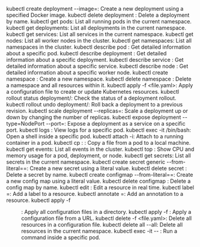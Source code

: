 kubectl create deployment <name> --image=<image>: Create a new deployment using a specified Docker image.
kubectl delete deployment <name>: Delete a deployment by name.
kubectl get pods: List all running pods in the current namespace.
kubectl get deployments: List all deployments in the current namespace.
kubectl get services: List all services in the current namespace.
kubectl get nodes: List all worker nodes in the cluster.
kubectl get namespaces: List all namespaces in the cluster.
kubectl describe pod <name>: Get detailed information about a specific pod.
kubectl describe deployment <name>: Get detailed information about a specific deployment.
kubectl describe service <name>: Get detailed information about a specific service.
kubectl describe node <name>: Get detailed information about a specific worker node.
kubectl create namespace <name>: Create a new namespace.
kubectl delete namespace <name>: Delete a namespace and all resources within it.
kubectl apply -f <file.yaml>: Apply a configuration file to create or update Kubernetes resources.
kubectl rollout status deployment/<name>: Check the status of a deployment rollout.
kubectl rollout undo deployment/<name>: Roll back a deployment to a previous revision.
kubectl scale deployment <name> --replicas=<number>: Scale a deployment up or down by changing the number of replicas.
kubectl expose deployment <name> --type=NodePort --port=<port>: Expose a deployment as a service on a specific port.
kubectl logs <pod-name>: View logs for a specific pod.
kubectl exec -it <pod-name> /bin/bash: Open a shell inside a specific pod.
kubectl attach <pod-name> -i: Attach to a running container in a pod.
kubectl cp <pod-name>:<remote-path> <local-path>: Copy a file from a pod to a local machine.
kubectl get events: List all events in the cluster.
kubectl top <resource> <name>: Show CPU and memory usage for a pod, deployment, or node.
kubectl get secrets: List all secrets in the current namespace.
kubectl create secret generic <name> --from-literal=<key>=<value>: Create a new secret using a literal value.
kubectl delete secret <name>: Delete a secret by name.
kubectl create configmap <name> --from-literal=<key>=<value>: Create a new config map using a literal value.
kubectl delete configmap <name>: Delete a config map by name.
kubectl edit <resource> <name>: Edit a resource in real time.
kubectl label <resource> <name> <key>=<value>: Add a label to a resource.
kubectl annotate <resource> <name> <key>=<value>: Add an annotation to a resource.
kubectl apply -f <dir>: Apply all configuration files in a directory.
kubectl apply -f <url>: Apply a configuration file from a URL.
kubectl delete -f <file.yaml>: Delete all resources in a configuration file.
kubectl delete all --all: Delete all resources in the current namespace.
kubectl exec -it <pod-name> -- <command>: Run a command inside a specific pod.
